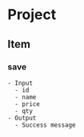 # Project 
## Item
### save
    - Input
      - id
      - name
      - price
      - qty
    - Output
      - Success message